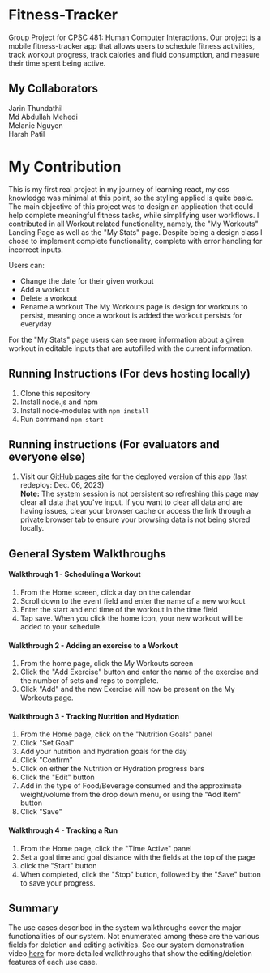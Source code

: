 # Fitness-Tracker
Group Project for CPSC 481: Human Computer Interactions. Our project is a mobile fitness-tracker app that allows users to schedule fitness activities, track workout progress, track calories and fluid consumption, and measure their time spent being active. 

## My Collaborators
Jarin Thundathil   <br />
Md Abdullah Mehedi  <br />
Melanie Nguyen  <br />
Harsh Patil 


# My Contribution
This is my first real project in my journey of learning react, my css knowledge was minimal at this point, so the styling applied is quite basic. The main objective of this project was to design an application that could help complete meaningful fitness tasks, while simplifying user workflows. I contributed in all Workout related functionality, namely, the "My Workouts" Landing Page as well as the "My Stats" page. Despite being a design class I chose to implement complete functionality, complete with error handling for incorrect inputs.

Users can:
  - Change the date for their given workout
  - Add a workout
  - Delete a workout
  - Rename a workout
The My Workouts page is design for workouts to persist, meaning once a workout is added the workout persists for everyday

For the "My Stats" page users can see more information about a given workout in editable inputs that are autofilled with the current information.

## Running Instructions (For devs hosting locally)
1. Clone this repository
2. Install node.js and npm
3. Install node-modules with `npm install`
4. Run command `npm start`

## Running instructions (For evaluators and everyone else)
1. Visit our [GitHub pages site](https://jarint.github.io/fitness-tracker) for the deployed version of this app (last redeploy: Dec. 06, 2023)  <br />
**Note:** The system session is not persistent so refreshing this page may clear all data that you've input. If you want to clear all data and are having issues, clear your browser cache or access the link through a private browser tab to ensure your browsing data is not being stored locally.

## General System Walkthroughs
#### Walkthrough 1 - Scheduling a Workout
1. From the Home screen, click a day on the calendar
2. Scroll down to the event field and enter the name of a new workout
3. Enter the start and end time of the workout in the time field
4. Tap save. When you click the home icon, your new workout will be added to your schedule.

#### Walkthrough 2 - Adding an exercise to a Workout
1. From the home page, click the My Workouts screen
2. Click the "Add Exercise" button and enter the name of the exercise and the number of sets and reps to complete.
3. Click "Add" and the new Exercise will now be present on the My Workouts page.

#### Walkthrough 3 - Tracking Nutrition and Hydration
1. From the Home page, click on the "Nutrition Goals" panel
2. Click "Set Goal"
3. Add your nutrition and hydration goals for the day
4. Click "Confirm"
5. Click on either the Nutrition or Hydration progress bars
6. Click the "Edit" button
7. Add in the type of Food/Beverage consumed and the approximate weight/volume from the drop down menu, or using the "Add Item" button
8. Click "Save"

#### Walkthrough 4 - Tracking a Run
1. From the Home page, click the "Time Active" panel
2. Set a goal time and goal distance with the fields at the top of the page
3. click the "Start" button
4. When completed, click the "Stop" button, followed by the "Save" button to save your progress.

## Summary
The use cases described in the system walkthroughs cover the major functionalities of our system. Not enumerated among these are the various fields for deletion and editing activities. See our system demonstration video [here](https://drive.google.com/drive/folders/1sYZt4tW6pRzHfJs1viEhCmewZV8Wurnt?usp=sharing) for more detailed walkthroughs that show the editing/deletion features of each use case.
